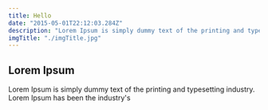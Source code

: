 ```yaml
---
title: Hello
date: "2015-05-01T22:12:03.284Z"
description: "Lorem Ipsum is simply dummy text of the printing and typesetting industry. Lorem Ipsum has been the industry's standard dummy text ever since the 1500s"
imgTitle: "./imgTitle.jpg"
---
```


## Lorem Ipsum



Lorem Ipsum is simply dummy text of the printing and typesetting industry. Lorem Ipsum has been the industry's